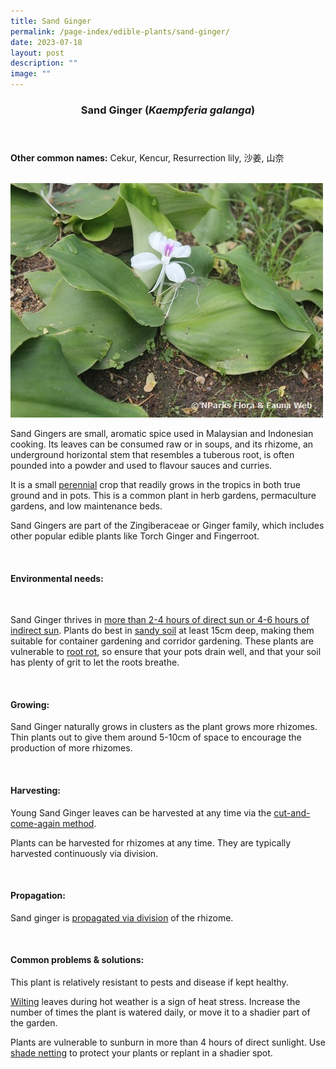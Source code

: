 ```yaml
---
title: Sand Ginger
permalink: /page-index/edible-plants/sand-ginger/
date: 2023-07-18
layout: post
description: ""
image: ""
---
```

<header> 
	<h3>Sand Ginger (<em>Kaempferia galanga</em>)</h3> 
</header> 
 
<section> 
	<p><strong>Other common names:</strong> Cekur, Kencur, Resurrection lily, 沙姜, 山奈</p> 
	<br> 
</section> 
 
<section> 
	<img title="Photo by Flora and Fauna Web." src="/images/Plants/sandginger_ffw.jfif"> 
  <p> Sand Gingers are small, aromatic spice used in Malaysian and Indonesian cooking. Its leaves can be consumed raw or in soups, and its rhizome, an underground horizontal stem that resembles a tuberous root, is often pounded into a powder and used to flavour sauces and curries.</p>
	<p>It is a small <a href="/learn-more-about-gardening/glossary/#p">perennial</a> crop that readily grows in the tropics in both true ground and in pots. This is a common plant in herb gardens, permaculture gardens, and low maintenance beds.</p>
	<p>Sand Gingers are part of the Zingiberaceae or Ginger family, which includes other popular edible plants like Torch Ginger and Fingerroot.</p>
 <br> 
</section> 
 
<section> 
  <h4>Environmental needs:</h4> 
  <img src="">
   <p> Sand Ginger thrives in <a href="/page-index/horticulture-techniques/gauging-light/">more than 2-4 hours of direct sun or 4-6 hours of indirect sun</a>. Plants do best in <a href="/page-index/horticulture-techniques/soil/">sandy soil</a> at least 15cm deep, making them suitable for container gardening and corridor gardening. These plants are vulnerable to <a href="/page-index/plant-problems/root-rot">root rot</a>, so ensure that your pots drain well, and that your soil has plenty of grit to let the roots breathe.</p> 
	<br> 
</section> 

 
<section> 
  <h4>Growing:</h4> 
	<p>Sand Ginger naturally grows in clusters as the plant grows more rhizomes. Thin plants out to give them around 5-10cm of space to encourage the production of more rhizomes.</p> 
	<br> 
</section> 
 
<section> 
  <h4>Harvesting:</h4> 
	<p>Young Sand Ginger leaves can be harvested at any time via the <a href="/page-index/horticulture-techniques/cut-and-come-again">cut-and-come-again method</a>.</p>
	<p>Plants can be harvested for rhizomes at any time. They are typically harvested continuously via division.</p> 
	<br> 
</section> 
 
<section> 
  <h4>Propagation:</h4> 
	<p>Sand ginger is <a href="/page-index/horticulture-techniques/propagating-by-division">propagated via division</a> of the rhizome.</p> 
	<br> 
</section> 
 
<section> 
  <h4>Common problems &amp; solutions:</h4> 
  <p>This plant is relatively resistant to pests and disease if kept healthy.</p>
	<p><a href="/page-index/plant-problems/wilting">Wilting</a> leaves during hot weather is a sign of heat stress. Increase the number of times the plant is watered daily, or move it to a shadier part of the garden.</p>
	<p>Plants are vulnerable to sunburn in more than 4 hours of direct sunlight. Use <a href="/page-index/hardscapes/netting">shade netting</a> to protect your plants or replant in a shadier spot.</p>
	<br> 
</section>